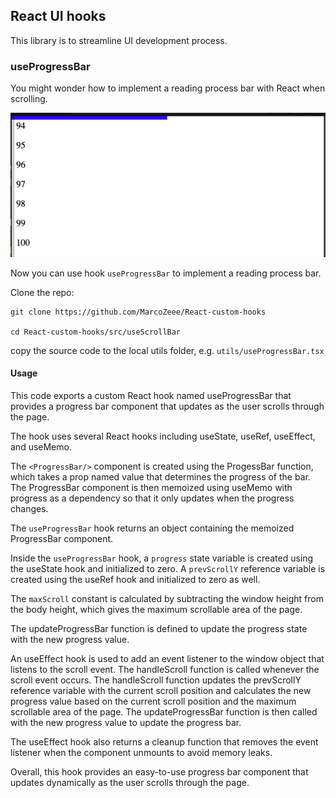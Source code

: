 ## React UI hooks ##

This library is to streamline UI development process.

### useProgressBar ### 

You might wonder how to implement a reading process bar with React when scrolling.

![reading progress bar](/public/processBar.png)

Now you can use hook `useProgressBar` to implement a reading process bar. 

Clone the repo: 

    git clone https://github.com/MarcoZeee/React-custom-hooks

    cd React-custom-hooks/src/useScrollBar

copy the source code to the local utils folder, e.g. `utils/useProgressBar.tsx`



#### Usage ####

This code exports a custom React hook named useProgressBar that provides a progress bar component that updates as the user scrolls through the page.

The hook uses several React hooks including useState, useRef, useEffect, and useMemo.

The `<ProgressBar/>` component is created using the ProgessBar function, which takes a prop named value that determines the progress of the bar. The ProgressBar component is then memoized using useMemo with progress as a dependency so that it only updates when the progress changes.

The `useProgressBar` hook returns an object containing the memoized ProgressBar component.

Inside the `useProgressBar` hook, a `progress` state variable is created using the useState hook and initialized to zero. A `prevScrollY` reference variable is created using the useRef hook and initialized to zero as well.

The `maxScroll` constant is calculated by subtracting the window height from the body height, which gives the maximum scrollable area of the page.

The updateProgressBar function is defined to update the progress state with the new progress value.

An useEffect hook is used to add an event listener to the window object that listens to the scroll event. The handleScroll function is called whenever the scroll event occurs. The handleScroll function updates the prevScrollY reference variable with the current scroll position and calculates the new progress value based on the current scroll position and the maximum scrollable area of the page. The updateProgressBar function is then called with the new progress value to update the progress bar.

The useEffect hook also returns a cleanup function that removes the event listener when the component unmounts to avoid memory leaks.

Overall, this hook provides an easy-to-use progress bar component that updates dynamically as the user scrolls through the page.